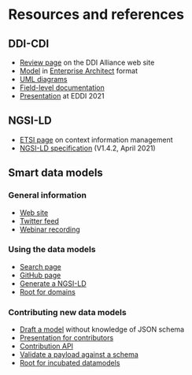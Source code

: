 # Resources and references

## DDI-CDI

* [Review page](https://ddi-alliance.atlassian.net/wiki/spaces/DDI4/pages/860815393/DDI+Cross+Domain+Integration+DDI-CDI+Review) on the DDI Alliance web site
* [Model](https://ddi-alliance.bitbucket.io/DDI-CDI/DDI-CDI_Public_Review_1/2_Model/DDI-CDI_PublicReviewRelease_1-0.eap) in [Enterprise Architect](https://sparxsystems.com/) format
* [UML diagrams](https://ddi-alliance.bitbucket.io/DDI-CDI/DDI-CDI_Public_Review_1/2_Model/Supporting_Documents/DDI-CDI_PublicReviewRelease_1-0_UMLDiagrams.pdf)
* [Field-level documentation](https://ddi-alliance.bitbucket.io/DDI-CDI/DDI-CDI_Public_Review_1/2_Model/Field-Level_Documentation/index.html)
* [Presentation](https://www.youtube.com/watch?v=UbAgPKz6PN0) at EDDI 2021

## NGSI-LD

* [ETSI page](https://www.etsi.org/committee/1422-cim) on context information management
* [NGSI-LD specification](https://www.etsi.org/deliver/etsi_gs/CIM/001_099/009/01.04.02_60/gs_CIM009v010402p.pdf) (V1.4.2, April 2021)

## Smart data models

### General information

* [Web site](https://smartdatamodels.org)
* [Twitter feed](https://twitter.com/smartdatamodels)
* [Webinar recording](https://www.youtube.com/watch?v=26i-DZVBgh8&t=2052s)

### Using the data models
* [Search page](https://smartdatamodels.org/index.php/ddbb-of-properties-descriptions/)
* [GitHub page](https://github.com/smart-data-models)
* [Generate a NGSI-LD](https://smartdatamodels.org/index.php/generate-a-ngsi-ld-payload-based-on-a-smart-data-model/)
* [Root for domains](https://github.com/smart-data-models/data-models/tree/master/specs)

### Contributing new data models

* [Draft a model](https://smartdatamodels.org/index.php/draft-a-data-model/) without knowledge of JSON schema
* [Presentation for contributors](https://docs.google.com/presentation/d/e/2PACX-1vTs-Ng5dIAwkg91oTTUdt8ua7woBXhPnwavZ0FxgR8BsAI_Ek3C5q97Nd94HS8KhP-r_quD4H0fgyt3/pub?start=false&loop=false&delayms=3000#slide=id.p1) 
* [Contribution API](https://smartdatamodels.org/index.php/data-models-contribution-api/)
* [Validate a payload against a schema](https://smartdatamodels.org/index.php/check-a-schema-validates-a-payload/)
* [Root for incubated datamodels](https://github.com/smart-data-models/incubated/tree/master)
